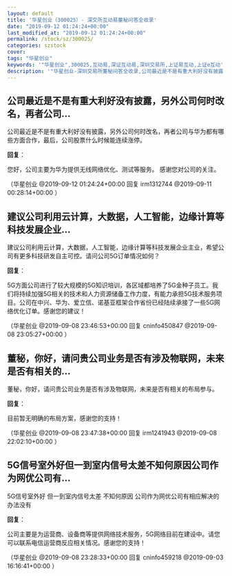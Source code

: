 ```yaml
---
layout: default
title: '华星创业（300025）- 深交所互动易董秘问答全收录'
date: "2019-09-12 01:24:24+00:00"
last_modified_at: "2019-09-12 01:24:24+00:00"
permalink: /stock/sz/300025/
categories: szstock
cover: 
tags: "华星创业"
keywords: '"华星创业",300025,互动易,深证互动易,深圳交易所,上证易互动,上证e互动'
description: '"华星创业-深圳交易所董秘问答全收录,公司最近是不是有重大利好没有披露，另外公司何时改名，再者公司与华为都有哪些方面合作，最后，公司股票什么时候能连续涨停。"'
---
```


## 公司最近是不是有重大利好没有披露，另外公司何时改名，再者公司...

公司最近是不是有重大利好没有披露，另外公司何时改名，再者公司与华为都有哪些方面合作，最后，公司股票什么时候能连续涨停。

**回复**：

您好，公司主要为华为提供无线网络优化、测试等服务。 感谢您对公司的关注。 

（华星创业  @2019-09-12 01:24:24+00:00 回复 irm1312744  @2019-09-11 00:28:14+00:00 ）

## 建议公司利用云计算，大数据，人工智能，边缘计算等科技发展企业...

建议公司利用云计算，大数据，人工智能，边缘计算等科技发展企业主业，希望公司有更多科技研发自主可控。请问公司5G订单情况如何？

**回复**：

5G方面公司进行了较大规模的5G知识培训，各区域都培养了5G金种子员工。我们将持续加强5G相关的技术和人力资源储备工作力度，有能力承担5G技术服务项目。公司在中兴、华为、爱立信、诺基亚框架合作省份已经陆续承接了一些5G网络优化订单。感谢您的建议！ 

（华星创业  @2019-09-08 23:46:53+00:00 回复 cninfo450847  @2019-09-08 23:05:27+00:00 ）

## 董秘，你好，请问贵公司业务是否有涉及物联网，未来是否有相关的...

董秘，你好，请问贵公司业务是否有涉及物联网，未来是否有相关的布局参与。

**回复**：

目前暂无明确的布局方案，感谢您的支持！ 

（华星创业  @2019-09-08 23:47:38+00:00 回复 irm1241943  @2019-09-08 22:02:10+00:00 ）

## 5G信号室外好但一到室内信号太差不知何原因公司作为网优公司有...

5G信号室外好 但一到室内信号太差 不知何原因 公司作为网优公司有相应解决的办法没有

**回复**：

公司主要是为运营商、设备商等提供网络技术服务，5G网络目前在建设中。请您可以联系电信运营商反应相关情况。感谢您的支持！ 

（华星创业  @2019-09-08 23:28:33+00:00 回复 cninfo459218  @2019-09-03 16:16:41+00:00 ）

